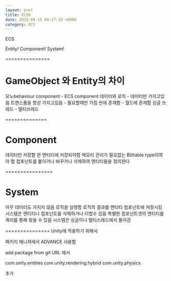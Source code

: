 ```yaml
---
layout: post
title: ECS0
date: 2022-08-15 00:17:18 +0900
category: ECS
---
```


ECS


Entity! Component! System!

===============
# GameObject 와 Entity의 차이

모노behaviour component  -  ECS component
데이터와 로직            - 데이터만 가지고있음
트랜스폼을 항상 가지고있음 - 필요할때만 가짐
씬에 존재함               - 월드에 존재함
싱글 쓰레드               - 멀티쓰레드

==============
# Component

데이터만 저장함
한 엔티티에 저장되야함
메모리 관리가 필요없는 Blittable type이여야 함
컴포넌트를 붙이거나 바꾸거나 삭제하여 엔티티들을 정의한다


================
# System

아무 데이터도 가지지 않음
로직을 실행함
로직의 결과를 엔티티 컴포넌트에 저장시킴
시스템은 엔티티나 컴포넌트를 삭제하거나 더할수 있음
특별한 컴포넌트셋의 엔티티를 쿼리를 통해 찾을 수 있음
시스템은 싱글이나 멀티스레드에서 돌아감





===============
Unity에 적용하기 위해서

패키지 매니져에서 ADVANCE 사용함

add package from git URL 에서

com.unity.entities
com.unity.rendering.hybrid
com.unity.physics

추가